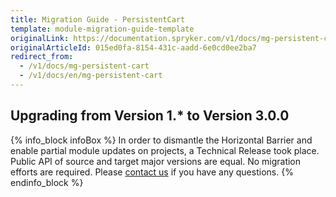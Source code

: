 ```yaml
---
title: Migration Guide - PersistentCart
template: module-migration-guide-template
originalLink: https://documentation.spryker.com/v1/docs/mg-persistent-cart
originalArticleId: 015ed0fa-8154-431c-aadd-6e0cd0ee2ba7
redirect_from:
  - /v1/docs/mg-persistent-cart
  - /v1/docs/en/mg-persistent-cart
---
```


## Upgrading from Version 1.* to Version 3.0.0
{% info_block infoBox %}
In order to dismantle the Horizontal Barrier and enable partial module updates on projects, a Technical Release took place. Public API of source and target major versions are equal. No migration efforts are required. Please [contact us](https://spryker.com/en/support/) if you have any questions.
{% endinfo_block %}
